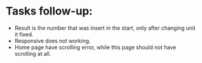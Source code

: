 # Tasks follow-up:

- Result is the number that was insert in the start, only after changing unit it fixed.
- Responsive does not working.
- Home page have scrolling error, while this page should not have scrolling at all.